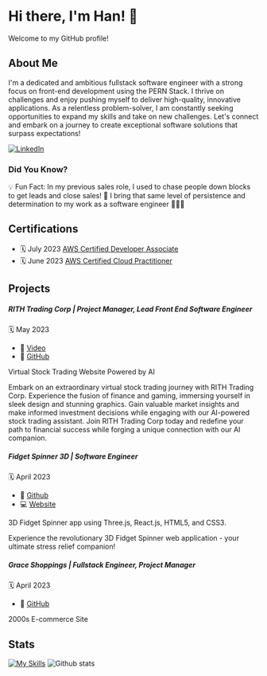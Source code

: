 # Hi there, I'm Han! 👋

Welcome to my GitHub profile! 

About Me
--------------

I'm a dedicated and ambitious fullstack software engineer with a strong focus on front-end development using the PERN Stack. I thrive on challenges and enjoy pushing myself to deliver high-quality, innovative applications. As a relentless problem-solver, I am constantly seeking opportunities to expand my skills and take on new challenges. Let's connect and embark on a journey to create exceptional software solutions that surpass expectations!

[![LinkedIn](https://img.shields.io/badge/LinkedIn-Connect-blue?logo=linkedin)](https://www.linkedin.com/in/hlin/)

### Did You Know?

💡 Fun Fact: In my previous sales role, I used to chase people down blocks to get leads and close sales! 🥷 I bring that same level of persistence and determination to my work as a software engineer 💼🏃‍♂️

Certifications
--------------

- 🗓️  July 2023 [AWS Certified Developer Associate](https://hyldocs.s3.amazonaws.com/AWS+Certified+Developer+-+Associate+certificate.pdf)
- 🗓️  June 2023 [AWS Certified Cloud Practitioner](https://hyldocs.s3.amazonaws.com/AWS+Certified+Cloud+Practitioner+certificate.pdf)

Projects
--------------

##### RITH Trading Corp | Project Manager, Lead Front End Software Engineer
🗓️ May 2023
- 🎥 [Video](https://www.youtube.com/watch?v=CEUu0Cvp3uU)
- 🔗 [GitHub](https://github.com/CapstoneGroupThree/Robin-In-the-Hood-Trading-Corp-1)

Virtual Stock Trading Website Powered by AI

Embark on an extraordinary virtual stock trading journey with RITH Trading Corp. Experience the fusion of finance and gaming, immersing yourself in sleek design and stunning graphics. Gain valuable market insights and make informed investment decisions while engaging with our AI-powered stock trading assistant. Join RITH Trading Corp today and redefine your path to financial success while forging a unique connection with our AI companion.

##### Fidget Spinner 3D | Software Engineer
🗓️ April 2023
- 🔗 [Github](https://github.com/Hanlynui/Stress-Relief-Ultra)
- 💻 [Website](https://3d-fidget-spinner.com/)

3D Fidget Spinner app using Three.js, React.js, HTML5, and CSS3.

Experience the revolutionary 3D Fidget Spinner web application - your ultimate stress relief companion!

##### Grace Shoppings | Fullstack Engineer, Project Manager
🗓️ April 2023
- 🔗 [GitHub](https://github.com/2301-fsa-et-web-ft-af-graceshopper-g1/grace_shopper)

2000s E-commerce Site

Stats
--------------

[![My Skills](https://skillicons.dev/icons?i=js,react,redux,tailwind,git,threejs,html,css,postgres,express,nodejs,py,webpack)](https://skillicons.dev)
![Github stats](https://github-readme-stats-sigma-five.vercel.app/api?username=hanlynui&count_private=true&show_icons=true&theme=tokyonight)
